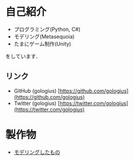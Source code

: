 # 自己紹介
* プログラミング(Python, C#)
* モデリング(Metasequoia)
* たまにゲーム制作(Unity)

をしています．

## リンク
* GitHub (gologius) [https://github.com/gologius](https://github.com/gologius)
* Twitter (gologius) [https://twitter.com/gologius](https://twitter.com/gologius)

# 製作物
* [モデリングしたもの](model_gallery.md)
